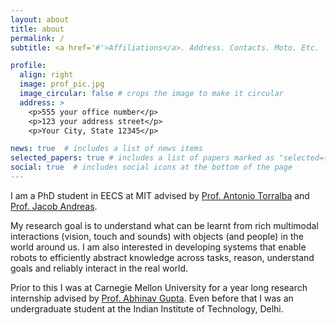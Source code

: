 ```yaml
---
layout: about
title: about
permalink: /
subtitle: <a href='#'>Affiliations</a>. Address. Contacts. Moto. Etc.

profile:
  align: right
  image: prof_pic.jpg
  image_circular: false # crops the image to make it circular
  address: >
    <p>555 your office number</p>
    <p>123 your address street</p>
    <p>Your City, State 12345</p>

news: true  # includes a list of news items
selected_papers: true # includes a list of papers marked as "selected={true}"
social: true  # includes social icons at the bottom of the page
---
```


I am a PhD student in EECS at MIT advised by [Prof. Antonio Torralba](http://web.mit.edu/torralba/www/) and [Prof. Jacob Andreas](http://web.mit.edu/jda/www/). 

My research goal is to understand what can be learnt from rich multimodal interactions (vision, touch and sounds) with objects (and people) in the world around us. I am also interested in  developing  systems that enable robots to efficiently abstract knowledge across tasks, reason, understand goals and reliably interact in the real world. 

Prior to this I was at Carnegie Mellon University for a year long research internship advised by [Prof. Abhinav Gupta](http://www.cs.cmu.edu/~abhinavg/). Even before that I was an undergraduate student at the Indian Institute of Technology, Delhi. 
